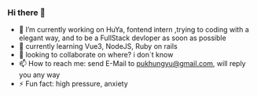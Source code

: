 ### Hi there 👋


 - 🔭 I’m currently working on HuYa, fontend intern ,trying to coding with a elegant way, and to be a FullStack devloper as soon as possible
 - 🌱 currently learning Vue3, NodeJS, Ruby on rails 
 - 👯 looking to collaborate on where? i don`t know
 - 📫 How to reach me: send E-Mail to pukhungyu@gmail.com, will reply you any way
 - ⚡ Fun fact: high pressure, anxiety
 
<!--
**Trojan0523/Trojan0523** is a ✨ _special_ ✨ repository because its `README.md` (this file) appears on your GitHub profile.

Here are some ideas to get you started:

 
- 🤔 I’m looking for help with ...
- 💬 Ask me about ...
- 📫 How to reach me: ...
- 😄 Pronouns: ...
- ⚡ Fun fact: ...
-->
